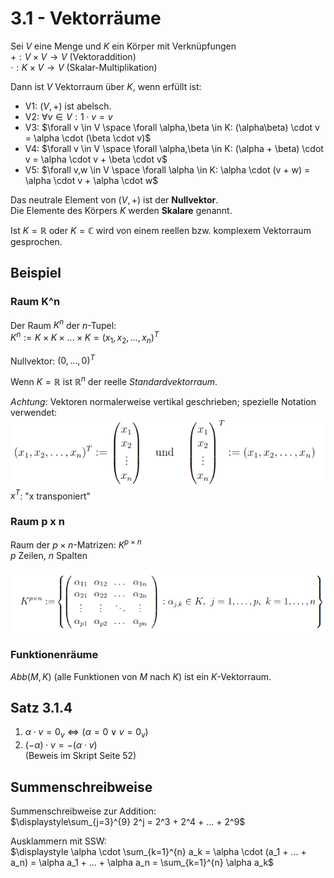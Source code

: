 # 3.1 - Vektorräume
Sei $V$ eine Menge und $K$ ein Körper mit Verknüpfungen  
$+: V \times V \to V$ (Vektoraddition)   
$\cdot: K \times V \to V$ (Skalar-Multiplikation)

Dann ist $V$ Vektorraum über $K$, wenn erfüllt ist:  
- V1: $(V, +)$ ist abelsch.  
- V2: $\forall v \in V: 1 \cdot v = v$  
- V3: $\forall v \in V \space \forall \alpha,\beta \in K: (\alpha\beta) \cdot v = \alpha \cdot (\beta \cdot v)$  
- V4: $\forall v \in V \space \forall \alpha,\beta \in K: (\alpha + \beta) \cdot v = \alpha \cdot v + \beta \cdot v$  
- V5: $\forall v,w \in V \space \forall \alpha \in K: \alpha \cdot (v + w) = \alpha \cdot v + \alpha \cdot w$

Das neutrale Element von $(V,+)$ ist der **Nullvektor**.  
Die Elemente des Körpers $K$ werden **Skalare** genannt.

Ist $K = \mathbb{R}$ oder $K = \mathbb{C}$ wird von einem reellen bzw.
komplexem Vektorraum gesprochen.


## Beispiel
### Raum K^n
Der Raum $K^n$ der $n$-Tupel:  
$K^n := K \times K \times ... \times K = (x_1, x_2,...,x_n)^T$

Nullvektor: $(0,...,0)^T$

Wenn $K = \mathbb{R}$ ist $\mathbb{R}^n$ der reelle *Standardvektorraum*.

*Achtung*: Vektoren normalerweise vertikal geschrieben; spezielle Notation
verwendet:
![](./3.1/notation.png)
$x^T$: "x transponiert"

### Raum p x n
Raum der $p \times n$-Matrizen: $K^{p \times n}$  
$p$ Zeilen, $n$ Spalten

![](./3.1/matrix.png)

### Funktionenräume
$Abb(M,K)$ (alle Funktionen von $M$ nach $K$) ist ein $K$-Vektorraum.


## Satz 3.1.4
1) $\alpha \cdot v = 0_v \iff (\alpha = 0 \lor v = 0_v)$  
2) $(-\alpha) \cdot v = -(\alpha \cdot v)$  
(Beweis im Skript Seite 52)


## Summenschreibweise
Summenschreibweise zur Addition:  
$\displaystyle\sum_{j=3}^{9} 2^j = 2^3 + 2^4 + ... + 2^9$

Ausklammern mit SSW:  
$\displaystyle \alpha \cdot \sum_{k=1}^{n} a_k = \alpha \cdot (a_1 + ... + a_n) = \alpha a_1 + ... + \alpha a_n = \sum_{k=1}^{n} \alpha a_k$
